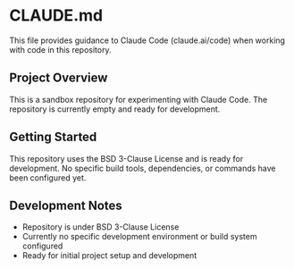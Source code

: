 # CLAUDE.md

This file provides guidance to Claude Code (claude.ai/code) when working with code in this repository.

## Project Overview

This is a sandbox repository for experimenting with Claude Code. The repository is currently empty and ready for development.

## Getting Started

This repository uses the BSD 3-Clause License and is ready for development. No specific build tools, dependencies, or commands have been configured yet.

## Development Notes

- Repository is under BSD 3-Clause License
- Currently no specific development environment or build system configured
- Ready for initial project setup and development